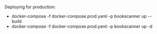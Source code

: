 

Deploying for production:
- docker-compose -f docker-compose.prod.yaml -p bookscanner up --build
- docker-compose -f docker-compose.prod.yaml -p bookscanner up -d


